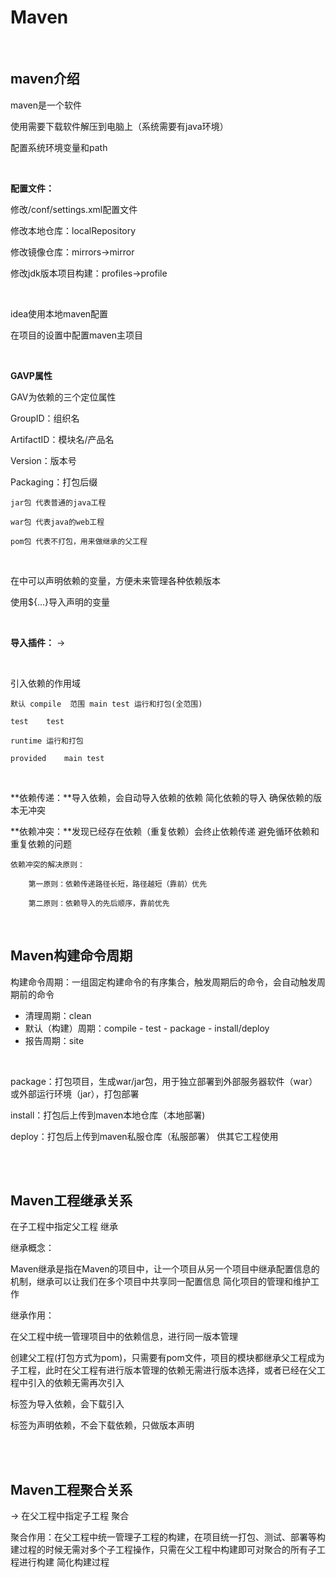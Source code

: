 # Maven

<br/>

## maven介绍

maven是一个软件

使用需要下载软件解压到电脑上（系统需要有java环境）

配置系统环境变量和path

<br/>

**配置文件：**

修改/conf/settings.xml配置文件

修改本地仓库：localRepository

修改镜像仓库：mirrors->mirror

修改jdk版本项目构建：profiles->profile

<br/>

idea使用本地maven配置

在项目的设置中配置maven主项目

<br/>

**GAVP属性**

GAV为依赖的三个定位属性

GroupID：组织名

ArtifactID：模块名/产品名

Version：版本号

Packaging：打包后缀

	jar包 代表普通的java工程

	war包 代表java的web工程

	pom包 代表不打包，用来做继承的父工程

<br/>

在<properties>中可以声明依赖的变量，方便未来管理各种依赖版本

使用${...}导入声明的变量

<br/>

**导入插件：**<bulid> -> <plugins>

<br/>

<scope> 引入依赖的作用域

	默认 compile	范围 main test 运行和打包(全范围)

	test	test

	runtime	运行和打包

	provided	main test

<br/>

**依赖传递：**导入依赖，会自动导入依赖的依赖 简化依赖的导入 确保依赖的版本无冲突

**依赖冲突：**发现已经存在依赖（重复依赖）会终止依赖传递 避免循环依赖和重复依赖的问题

	依赖冲突的解决原则：

		第一原则：依赖传递路径长短，路径越短（靠前）优先

		第二原则：依赖导入的先后顺序，靠前优先

<br/>

## Maven构建命令周期

构建命令周期：一组固定构建命令的有序集合，触发周期后的命令，会自动触发周期前的命令

- 清理周期：clean
- 默认（构建）周期：compile - test - package - install/deploy
- 报告周期：site

<br/>

package：打包项目，生成war/jar包，用于独立部署到外部服务器软件（war）或外部运行环境（jar），打包部署

install：打包后上传到maven本地仓库（本地部署)

deploy：打包后上传到maven私服仓库（私服部署） 供其它工程使用

<br/>

<br/>

## Maven工程继承关系

<parent> 在子工程中指定父工程 继承

继承概念：

Maven继承是指在Maven的项目中，让一个项目从另一个项目中继承配置信息的机制，继承可以让我们在多个项目中共享同一配置信息 简化项目的管理和维护工作

继承作用：

在父工程中统一管理项目中的依赖信息，进行同一版本管理

创建父工程(打包方式为pom)，只需要有pom文件，项目的模块都继承父工程成为子工程，此时在父工程有进行版本管理的依赖无需进行版本选择，或者已经在父工程中引入的依赖无需再次引入

<dependencies> 标签为导入依赖，会下载引入

<dependencyManagement> 标签为声明依赖，不会下载依赖，只做版本声明

<br/>

<br/>

## Maven工程聚合关系

<modules> -> <module> 在父工程中指定子工程 聚合

聚合作用：在父工程中统一管理子工程的构建，在项目统一打包、测试、部署等构建过程的时候无需对多个子工程操作，只需在父工程中构建即可对聚合的所有子工程进行构建 简化构建过程
